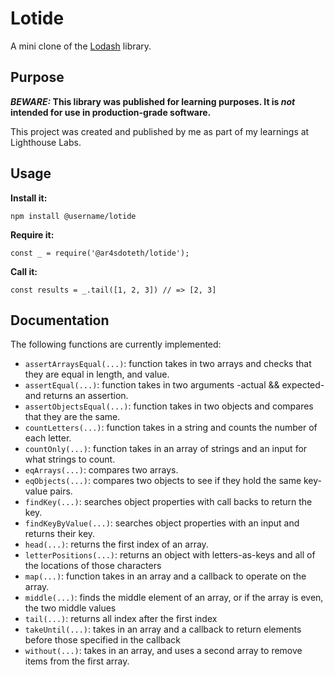 # Lotide

A mini clone of the [Lodash](https://lodash.com) library.

## Purpose

**_BEWARE:_ This library was published for learning purposes. It is _not_ intended for use in production-grade software.**

This project was created and published by me as part of my learnings at Lighthouse Labs. 

## Usage

**Install it:**

`npm install @username/lotide`

**Require it:**

`const _ = require('@ar4sdoteth/lotide');`

**Call it:**

`const results = _.tail([1, 2, 3]) // => [2, 3]`

## Documentation

The following functions are currently implemented:

* `assertArraysEqual(...)`: function takes in two arrays and checks that they are equal in length, and value.
* `assertEqual(...)`: function takes in two arguments -actual && expected- and returns an assertion.
* `assertObjectsEqual(...)`: function takes in two objects and compares that they are the same.
* `countLetters(...)`: function takes in a string and counts the number of each letter.
* `countOnly(...)`: function takes in an array of strings and an input for what strings to count.
* `eqArrays(...)`: compares two arrays.
* `eqObjects(...)`:  compares two objects to see if they hold the same key-value pairs.
* `findKey(...)`: searches object properties with call backs to return the key.
* `findKeyByValue(...)`: searches object properties with an input and returns their key.
* `head(...)`: returns the first index of an array.
* `letterPositions(...)`: returns an object with letters-as-keys and all of the locations of those characters
* `map(...)`: function takes in an array and a callback to operate on the array.
* `middle(...)`: finds the middle element of an array, or if the array is even, the two middle values
* `tail(...)`: returns all index after the first index
* `takeUntil(...)`: takes in an array and a callback to return elements before those specified in the callback
* `without(...)`: takes in an array, and uses a second array to remove items from the first array.
